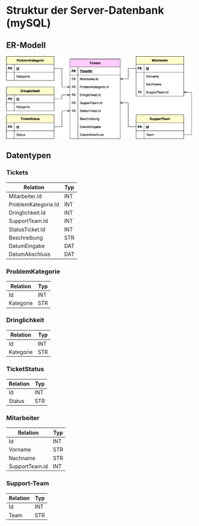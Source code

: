 # Struktur der Server-Datenbank (mySQL)

## ER-Modell

<img src="ER-Modell.drawio.png"
     alt="ER-Modell"/>

## Datentypen

### Tickets
| Relation             | Typ |
| -----------------    | ----|
| Mitarbeiter.Id       | INT |
| ProblemKategorie.Id  | INT |
| Dringlichkeit.Id     | INT |
| SupportTeam.Id       | INT |
| StatusTicket.Id      | INT |
| Beschreibung         | STR |
| DatumEingabe         | DAT |
| DatumAbschluss       | DAT |

### ProblemKategorie
| Relation             | Typ |
| -----------------    | ----|
| Id                   | INT |
| Kategorie            | STR |

### Dringlichkeit
| Relation             | Typ |
| -----------------    | ----|
| Id                   | INT |
| Kategorie            | STR |

### TicketStatus
| Relation             | Typ |
| -----------------    | ----|
| Id                   | INT |
| Status               | STR |

### Mitarbeiter
| Relation             | Typ |
| -----------------    | ----|
| Id                   | INT |
| Vorname              | STR |
| Nachname             | STR |
| SupportTeam.id       | INT |

### Support-Team
| Relation             | Typ |
| -----------------    | ----|
| Id                   | INT |
| Team                 | STR |
